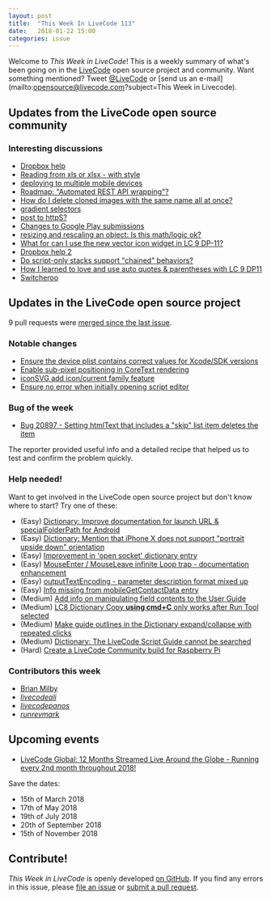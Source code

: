 ```yaml
---
layout: post
title:  "This Week In LiveCode 113"
date:   2018-01-22 15:00
categories: issue
---
```


Welcome to *This Week in LiveCode*!  This is a weekly summary of what's been
going on in the [LiveCode](https://livecode.com/) open source project and
community.  Want something mentioned?  Tweet
[@LiveCode](https://twitter.com/LiveCode) or
[send us an e-mail](mailto:opensource@livecode.com?subject=This Week in Livecode).

## Updates from the LiveCode open source community

<!---
### News & blog posts

- [LiveCode 9 - The final preview](https://livecode.com/livecode-9-the-final-preview/)
--->



### Interesting discussions

- [Dropbox help](https://www.mail-archive.com/use-livecode@lists.runrev.com/msg92100.html)
- [Reading from xls or xlsx - with style](https://www.mail-archive.com/use-livecode@lists.runrev.com/msg92104.html)
- [deploying to multiple mobile devices](https://www.mail-archive.com/use-livecode@lists.runrev.com/msg92106.html)
- [Roadmap: "Automated REST API wrapping"?](https://www.mail-archive.com/use-livecode@lists.runrev.com/msg92117.html)
- [How do I delete cloned images with the same name all at once?](https://www.mail-archive.com/use-livecode@lists.runrev.com/msg92146.html)
- [gradient selectors](https://www.mail-archive.com/use-livecode@lists.runrev.com/msg92149.html)
- [post to httpS?](https://www.mail-archive.com/use-livecode@lists.runrev.com/msg92155.html)
- [Changes to Google Play submissions](https://www.mail-archive.com/use-livecode@lists.runrev.com/msg92169.html)
- [resizing and rescaling an object: Is this math/logic ok?](https://www.mail-archive.com/use-livecode@lists.runrev.com/msg92172.html)
- [What for can I use the new vector icon widget in LC 9 DP-11?](https://www.mail-archive.com/use-livecode@lists.runrev.com/msg92179.html)
- [Dropbox help 2](https://www.mail-archive.com/use-livecode@lists.runrev.com/msg92183.html)
- [Do script-only stacks support "chained" behaviors?](https://www.mail-archive.com/use-livecode@lists.runrev.com/msg92188.html)
- [How I learned to love and use auto quotes & parentheses with LC 9 DP11](https://www.mail-archive.com/use-livecode@lists.runrev.com/msg92199.html)
- [Switcheroo](https://www.mail-archive.com/use-livecode@lists.runrev.com/msg92202.html)


## Updates in the LiveCode open source project

9 pull requests were [merged since the last issue](https://github.com/search?utf8=✓&q=org%3Alivecode+is%3Apublic+is%3Apr+is%3Amerged+merged%3A2018-01-15..2018-01-21&type=Issues).

<!---
### New LiveCode releases

- [LiveCode 8.1.9 RC-1](https://downloads.livecode.com/livecode/#8_1_9)
- [LiveCode 9.0.0 DP-11](https://downloads.livecode.com/livecode/#9_0_0)
--->


### Notable changes

- [Ensure the device plist contains correct values for Xcode/SDK versions](https://github.com/livecode/livecode/pull/6279)
- [Enable sub-pixel positioning in CoreText rendering](https://github.com/livecode/livecode/pull/6275) 
- [iconSVG add icon/current family feature](https://github.com/livecode/livecode/pull/6253)
- [Ensure no error when initially opening script editor](https://github.com/livecode/livecode-ide/pull/1885)

### Bug of the week

- [Bug 20897 - Setting htmlText that includes a "skip" list item deletes the item](http://quality.livecode.com/show_bug.cgi?id=20897)

The reporter provided useful info and a detailed recipe that helped us to test and confirm the problem quickly.



### Help needed!

Want to get involved in the LiveCode open source project but don't know where
to start?  Try one of these:

- (Easy) [Dictionary: Improve documentation for launch URL & specialFolderPath for Android](http://quality.livecode.com/show_bug.cgi?id=20722)
- (Easy) [Dictionary: Mention that iPhone X does not support "portrait upside down" orientation](http://quality.livecode.com/show_bug.cgi?id=20640)
- (Easy) [Improvement in 'open socket' dictionary entry](http://quality.livecode.com/show_bug.cgi?id=19597)
- (Easy) [MouseEnter / MouseLeave infinite Loop trap - documentation enhancement](http://quality.livecode.com/show_bug.cgi?id=20529)
- (Easy) [outputTextEncoding - parameter description format mixed up](http://quality.livecode.com/show_bug.cgi?id=19351)
- (Easy) [Info missing from mobileGetContactData entry](http://quality.livecode.com/show_bug.cgi?id=20359)
- (Medium) [Add info on manipulating field contents to the User Guide](http://quality.livecode.com/show_bug.cgi?id=18990)
- (Medium) [LC8 Dictionary Copy **using cmd+C** only works after Run Tool selected](http://quality.livecode.com/show_bug.cgi?id=17819)
- (Medium) [Make guide outlines in the Dictionary expand/collapse with repeated clicks](http://quality.livecode.com/show_bug.cgi?id=18184)
- (Medium) [Dictionary: The LiveCode Script Guide cannot be searched](http://quality.livecode.com/show_bug.cgi?id=15957)
- (Hard) [Create a LiveCode Community build for Raspberry Pi](http://forums.livecode.com/viewtopic.php?f=76&t=27912)

### Contributors this week

- [Brian Milby](https://github.com/bwmilby)
- *[livecodeali](https://github.com/livecodeali)*
- *[livecodepanos](https://github.com/livecodepanos)*
- *[runrevmark](https://github.com/runrevmark)*

<!---
## Other LiveCode News

This section brings you other interesting news from across the LiveCode universe over the last week. This section may include non OSS projects.
--->



## Upcoming events

* [LiveCode Global: 12 Months Streamed Live Around the Globe - Running every 2nd month throughout 2018!](https://livecode.com/global/) 

Save the dates:

- 15th of March 2018
- 17th of May 2018
- 19th of July 2018
- 20th of September 2018
- 15th of November 2018


## Contribute!

*This Week in LiveCode* is openly developed
[on GitHub](https://github.com/livecode/this-week-in-livecode).
If you find any errors in this issue, please
[file an issue](https://github.com/livecode/this-week-in-livecode/issues) or
[submit a pull request](https://github.com/livecode/this-week-in-livecode/pulls).
